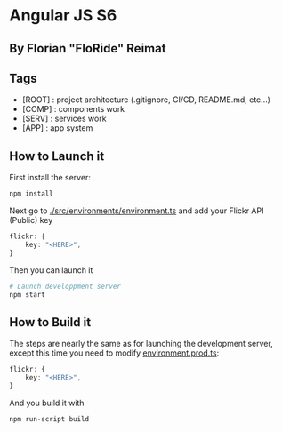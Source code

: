 # Angular JS S6
## By Florian "FloRide" Reimat

## Tags
- [ROOT] : project architecture (.gitignore, CI/CD, README.md, etc...)
- [COMP] : components work
- [SERV] : services work
- [APP]  : app system


## How to Launch it
First install the server:
```sh
npm install
```

Next go to [./src/environments/environment.ts](./src/environments/environment.ts) and add your Flickr API (Public) key
```ts
flickr: { 
    key: "<HERE>",
}
```

Then you can launch it
```sh
# Launch developpment server
npm start
```

## How to Build it
The steps are nearly the same as for launching the development server, except this time you need to modify [environment.prod.ts](./src/environments/environment.prod.ts):
```ts
flickr: { 
    key: "<HERE>",
}
```

And you build it with
```sh
npm run-script build
```
